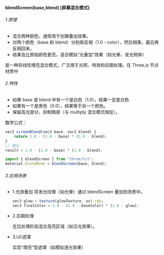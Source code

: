 <!--
 * @Author: caopeng
 * @Date: 2025-04-14 16:09:17
 * @LastEditors: Please set LastEditors
 * @LastEditTime: 2025-04-14 16:20:58
 * @Description: 请填写简介
 * @FilePath: \api.md
-->

#### blendScreen(base,blend) [屏幕混合模式]

###### 1.原理

- 混合两种颜色，通常用于创建叠加效果。
- 对两个颜色（base 和 blend）分别取反相（1.0 - color），然后相乘，最后再反相回来。
- 结果会比原始颜色更亮，适合模拟“光叠加”效果（如光晕、发光物体）

是一种非线性增亮混合模式，广泛用于光照、特效和后期处理。在 Three.js 节点材质中

###### 2.特性

- 如果 base 或 blend 中有一个是白色（1.0），结果一定是白色
- 如果有一个是黑色（0.0），结果等于另一个颜色。
- 保留高光部分，抑制暗部（与 multiply 混合模式相反）。

数学公式：

```js
vec3 screenBlend(vec3 base, vec3 blend) {
    return 1.0 - (1.0 - base) * (1.0 - blend);
}
// 简化
result = 1.0 - (1.0 - base) * (1.0 - blend);
```

```js
import { blendScreen } from "three/tsl";
material.blendMode = blendScreen(base, blend);
```

###### 3.应用场景

- 1.光效叠加
  将发光纹理（如光晕）通过 blendScreen 叠加到场景中。

  ```js
  vec3 glow = texture(glowTexture, uv).rgb;
  vec3 finalColor = 1.0 - (1.0 - baseColor) * (1.0 - glow);
  ```

- 2.后期处理

  在后处理阶段混合高亮区域（如泛光效果）。

- 3.UI/遮罩

  实现“增亮”型遮罩（如模拟透光效果）
